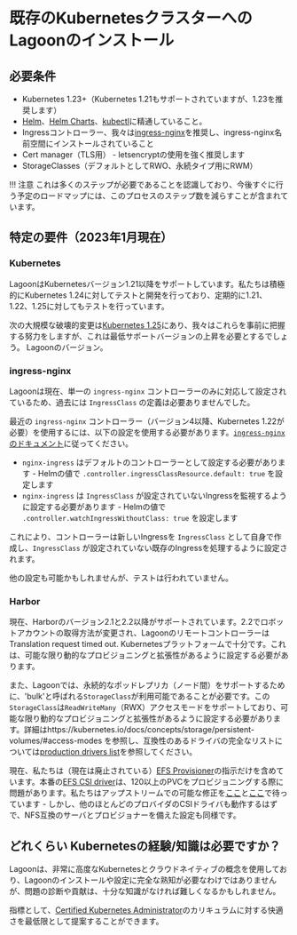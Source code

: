 # 既存のKubernetesクラスターへのLagoonのインストール

## 必要条件

* Kubernetes 1.23+（Kubernetes 1.21もサポートされていますが、1.23を推奨します）
* [Helm](https://helm.sh)、[Helm Charts](https://helm.sh/docs/topics/charts/#helm)、[kubectl](https://kubernetes.io/docs/tasks/tools/)に精通していること。
* Ingressコントローラー、我々は[ingress-nginx](https://github.com/kubernetes/ingress-nginx)を推奨し、ingress-nginx名前空間にインストールされていること
* Cert manager（TLS用） - letsencryptの使用を強く推奨します
* StorageClasses（デフォルトとしてRWO、永続タイプ用にRWM）

!!! 注意
    これは多くのステップが必要であることを認識しており、今後すぐに行う予定のロードマップには、このプロセスのステップ数を減らすことが含まれています。

## 特定の要件（2023年1月現在）

### Kubernetes

LagoonはKubernetesバージョン1.21以降をサポートしています。私たちは積極的にKubernetes 1.24に対してテストと開発を行っており、定期的に1.21、1.22、1.25に対してもテストを行っています。

次の大規模な破壊的変更は[Kubernetes 1.25](https://kubernetes.io/docs/reference/using-api/deprecation-guide/#v1-25)にあり、我々はこれらを事前に把握する努力をしますが、これは最低サポートバージョンの上昇を必要とするでしょう。 Lagoonのバージョン。

### ingress-nginx

Lagoonは現在、単一の `ingress-nginx` コントローラーのみに対応して設定されているため、過去には `IngressClass` の定義は必要ありませんでした。

最近の `ingress-nginx` コントローラー（バージョン4以降、Kubernetes 1.22が必要）を使用するには、以下の設定を使用する必要があります。[`ingress-nginx` のドキュメント](https://kubernetes.github.io/ingress-nginx/#what-is-an-ingressclass-and-why-is-it-important-for-users-of-ingress-nginx-controller-now)に従ってください。

* `nginx-ingress` はデフォルトのコントローラーとして設定する必要があります - Helmの値で `.controller.ingressClassResource.default: true` を設定します
* `nginx-ingress` は `IngressClass` が設定されていないIngressを監視するように設定する必要があります - Helmの値で `.controller.watchIngressWithoutClass: true` を設定します

これにより、コントローラーは新しいIngressを `IngressClass` として自身で作成し、`IngressClass` が設定されていない既存のIngressを処理するように設定されます。

他の設定も可能かもしれませんが、テストは行われていません。

### Harbor

現在、Harborのバージョン2.1と2.2以降がサポートされています。2.2でロボットアカウントの取得方法が変更され、Lagoonのリモートコントローラーは Translation request timed out. Kubernetesプラットフォームで十分です。これは、可能な限り動的なプロビジョニングと拡張性があるように設定する必要があります。

また、Lagoonでは、永続的なポッドレプリカ（ノード間）をサポートするために、'bulk'と呼ばれる`StorageClass`が利用可能であることが必要です。この`StorageClass`は`ReadWriteMany`（RWX）アクセスモードをサポートしており、可能な限り動的なプロビジョニングと拡張性があるように設定する必要があります。詳細はhttps://kubernetes.io/docs/concepts/storage/persistent-volumes/#access-modes を参照し、互換性のあるドライバの完全なリストについては[production drivers list](https://kubernetes-csi.github.io/docs/drivers.html)を参照してください。

現在、私たちは（現在は廃止されている）[EFS Provisioner](./efs-provisioner.md)の指示だけを含めています。本番の[EFS CSI driver](https://github.com/kubernetes-sigs/aws-efs-csi-driver)は、120以上のPVCをプロビジョニングする際に問題があります。私たちはアップストリームでの可能な修正を[ここ](https://github.com/kubernetes-sigs/aws-efs-csi-driver/pull/761)と[ここ](https://github.com/kubernetes-sigs/aws-efs-csi-driver/pull/732)で待っています - しかし、他のほとんどのプロバイダのCSIドライバも動作するはずで、NFS互換のサーバとプロビジョナーを備えた設定も同様です。

## どれくらい Kubernetesの経験/知識は必要ですか？

Lagoonは、非常に高度なKubernetesとクラウドネイティブの概念を使用しており、Lagoonのインストールや設定に完全な熟知が必要なわけではありませんが、問題の診断や貢献は、十分な知識がなければ難しくなるかもしれません。

指標として、[Certified Kubernetes Administrator](https://www.cncf.io/certification/cka/)のカリキュラムに対する快適さを最低限として提案することができます。